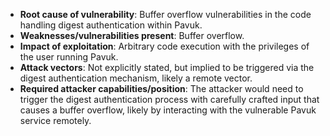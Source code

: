 - **Root cause of vulnerability**: Buffer overflow vulnerabilities in the code handling digest authentication within Pavuk.
- **Weaknesses/vulnerabilities present**: Buffer overflow.
- **Impact of exploitation**: Arbitrary code execution with the privileges of the user running Pavuk.
- **Attack vectors**: Not explicitly stated, but implied to be triggered via the digest authentication mechanism, likely a remote vector.
- **Required attacker capabilities/position**: The attacker would need to trigger the digest authentication process with carefully crafted input that causes a buffer overflow, likely by interacting with the vulnerable Pavuk service remotely.